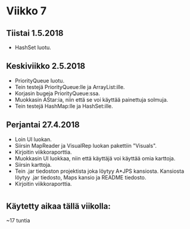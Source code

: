 # Viikko 7

## Tiistai 1.5.2018

* HashSet luotu.

## Keskiviikko 2.5.2018

* PriorityQueue luotu.
* Tein testejä PriorityQueue:lle ja ArrayList:ille.
* Korjasin bugeja PriorityQueue:ssa.
* Muokkasin AStar:ia, niin että se voi käyttää painettuja solmuja.
* Tein testejä HashMap:lle ja HashSet:ille.

## Perjantai 27.4.2018
* Loin UI luokan.
* Siirsin MapReader ja VisualRep luokan pakettiin "Visuals".  
* Kirjoitin viikkoraporttia.
* Muokkasin UI luokkaa, niin että käyttäjä voi käyttää omia karttoja.
* Siirsin karttoja.
* Tein .jar tiedoston projektista joka löytyy A*JPS kansiosta. Kansiosta löytyy .jar tiedosto, Maps kansio ja README tiedosto.
* Kirjoitin viikkoraporttia.

#
## Käytetty aikaa tällä viikolla:
~17 tuntia

